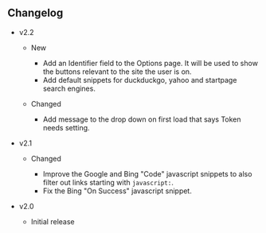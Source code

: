 ## Changelog

- v2.2

  - New

    - Add an Identifier field to the Options page. It will be used to show the buttons relevant to the site the user is on.
    - Add default snippets for duckduckgo, yahoo and startpage search engines.

  - Changed
    - Add message to the drop down on first load that says Token needs setting.

- v2.1

  - Changed

    - Improve the Google and Bing "Code" javascript snippets to also filter out links starting with `javascript:`.
    - Fix the Bing "On Success" javascript snippet.

- v2.0

  - Initial release
